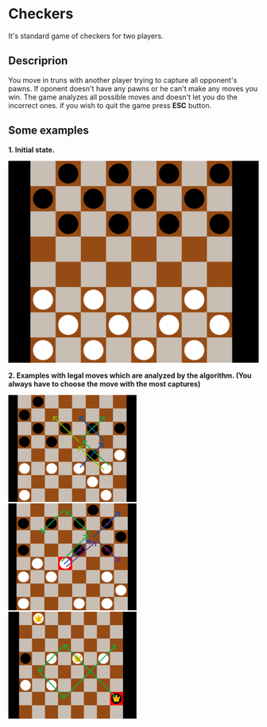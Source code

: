 # Checkers
It's standard game of checkers for two players. 

## Descriprion
You move in truns with another player trying to capture all opponent's pawns. If oponent doesn't have any pawns or he can't make any moves you win.
The game analyzes all possible moves and doesn't let you do the incorrect ones. if you wish to quit the game press **ESC** button.

## Some examples
**1. Initial state.**

<img src="images/initial_state.png" width="800">


**2. Examples with legal moves which are analyzed by the algorithm. (You always have to choose the move with the most captures)**

<img src="images/two_captures.png" width="258" height="215"> <img src="images/three_captures.png" width="258" height="215"> <img src="images/queen.png" width="258" height="215"> 
